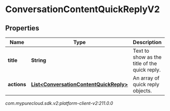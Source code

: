 # ConversationContentQuickReplyV2


## Properties

| Name | Type | Description | Notes |
| ------------ | ------------- | ------------- | ------------- |
| **title** | **String** | Text to show as the title of the quick reply. |  |
| **actions** | [**List&lt;ConversationContentQuickReply&gt;**](ConversationContentQuickReply) | An array of quick reply objects. |  |




_com.mypurecloud.sdk.v2:platform-client-v2:211.0.0_

